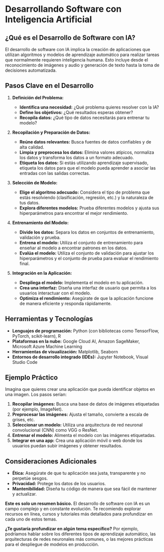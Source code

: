 # Desarrollando Software con Inteligencia Artificial

## ¿Qué es el Desarrollo de Software con IA?
El desarrollo de software con IA implica la creación de aplicaciones que utilizan algoritmos y modelos de aprendizaje automático para realizar tareas que normalmente requieren inteligencia humana. Esto incluye desde el reconocimiento de imágenes y audio y generación de texto hasta la toma de decisiones automatizada.

## Pasos Clave en el Desarrollo

1. **Definición del Problema:**
   * **Identifica una necesidad:** ¿Qué problema quieres resolver con la IA?
   * **Define los objetivos:** ¿Qué resultados esperas obtener?
   * **Recopila datos:** ¿Qué tipo de datos necesitarás para entrenar tu modelo?

2. **Recopilación y Preparación de Datos:**
   * **Reúne datos relevantes:** Busca fuentes de datos confiables y de alta calidad.
   * **Limpia y preprocesa los datos:** Elimina valores atípicos, normaliza los datos y transforma los datos a un formato adecuado.
   * **Etiqueta los datos:** Si estás utilizando aprendizaje supervisado, etiqueta los datos para que el modelo pueda aprender a asociar las entradas con las salidas correctas.

3. **Selección de Modelo:**
   * **Elige el algoritmo adecuado:** Considera el tipo de problema que estás resolviendo (clasificación, regresión, etc.) y la naturaleza de tus datos.
   * **Explora diferentes modelos:** Prueba diferentes modelos y ajusta sus hiperparámetros para encontrar el mejor rendimiento.

4. **Entrenamiento del Modelo:**
   * **Divide los datos:** Separa los datos en conjuntos de entrenamiento, validación y prueba.
   * **Entrena el modelo:** Utiliza el conjunto de entrenamiento para enseñar al modelo a encontrar patrones en los datos.
   * **Evalúa el modelo:** Utiliza el conjunto de validación para ajustar los hiperparámetros y el conjunto de prueba para evaluar el rendimiento final.

5. **Integración en la Aplicación:**
   * **Despliega el modelo:** Implementa el modelo en tu aplicación.
   * **Crea una interfaz:** Diseña una interfaz de usuario que permita a los usuarios interactuar con el modelo.
   * **Optimiza el rendimiento:** Asegúrate de que la aplicación funcione de manera eficiente y responda rápidamente.

## Herramientas y Tecnologías
* **Lenguajes de programación:** Python (con bibliotecas como TensorFlow, PyTorch, scikit-learn), R
* **Plataformas en la nube:** Google Cloud AI, Amazon SageMaker, Microsoft Azure Machine Learning
* **Herramientas de visualización:** Matplotlib, Seaborn
* **Entornos de desarrollo integrado (IDEs):** Jupyter Notebook, Visual Studio Code

## Ejemplo Práctico
Imagina que quieres crear una aplicación que pueda identificar objetos en una imagen. Los pasos serían:

1. **Recopilar imágenes:** Busca una base de datos de imágenes etiquetadas (por ejemplo, ImageNet).
2. **Preprocesar las imágenes:** Ajusta el tamaño, convierte a escala de grises, etc.
3. **Seleccionar un modelo:** Utiliza una arquitectura de red neuronal convolucional (CNN) como VGG o ResNet.
4. **Entrenar el modelo:** Alimenta el modelo con las imágenes etiquetadas.
5. **Integrar en una app:** Crea una aplicación móvil o web donde los usuarios puedan subir imágenes y obtener resultados.

## Consideraciones Adicionales
* **Ética:** Asegúrate de que tu aplicación sea justa, transparente y no perpetúe sesgos.
* **Privacidad:** Protege los datos de los usuarios.
* **Mantenibilidad:** Diseña tu código de manera que sea fácil de mantener y actualizar.

**Este es solo un resumen básico.** El desarrollo de software con IA es un campo complejo y en constante evolución. Te recomiendo explorar recursos en línea, cursos y tutoriales más detallados para profundizar en cada uno de estos temas.

**¿Te gustaría profundizar en algún tema específico?** Por ejemplo, podríamos hablar sobre los diferentes tipos de aprendizaje automático, las arquitecturas de redes neuronales más comunes, o las mejores prácticas para el despliegue de modelos en producción. 
 
